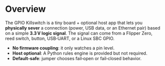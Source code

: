 # Overview

The GPIO Killswitch is a tiny board + optional host app that lets you **physically sever** a connection (power, USB data, or an Ethernet pair) based on a simple **3.3 V logic signal**. The signal can come from a Flipper Zero, reed switch, button, USB‑UART, or a Linux SBC GPIO.

- **No firmware coupling**: it only watches a pin level.
- **Host optional**: A Python rules engine is provided but not required.
- **Default‑safe**: jumper chooses fail‑open or fail‑closed behavior.
